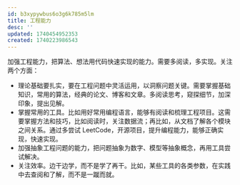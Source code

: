 ```yaml
---
id: b3xypywbus6o3g6k785m5lm
title: 工程能力
desc: ''
updated: 1740454952353
created: 1740223986543
---
```


加强工程能力，把算法、想法用代码快速实现的能力。需要多阅读，多实现。关注两个方面：
- 理论基础要扎实，要在工程问题中灵活运用，以洞察问题关键。需要掌握基础知识，常用的算法，经典的论文、博客和文章。多阅读思考，窥探细节，加深印象，提出见解。
- 掌握常用的工具。比如用好常用编程语言，能够有阅读和梳理工程项目。这需要掌握方法和技巧，比如阅读时，关注数据流；再比如，从文档了解各个模块之间关系。通过多尝试 LeetCode，开源项目，提升编程能力，能够正确实现，快速实现。
- 加强抽象工程问题的能力，把问题抽象为数字、模型等抽象概念，再用工具尝试解决。
- 关注效率。边干边学，而不是学了再干。比如，某些工具的各类参数，在实践中去查阅和了解，而不是一蹴而就。